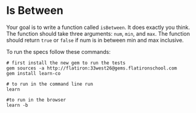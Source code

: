 # Is Between

Your goal is to write a function called `isBetween`. It does exactly you think. The function should take three arguments: `num`, `min`, and `max`. The function should return `true` or `false` if num is in between min and max inclusive.

To run the specs follow these commands:
```shell
# first install the new gem to run the tests
gem sources -a http://flatiron:33west26@gems.flatironschool.com
gem install learn-co

# to run in the command line run
learn

#to run in the browser
learn -b
```

